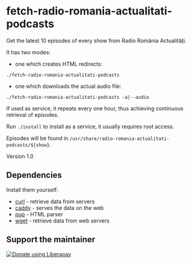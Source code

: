 # fetch-radio-romania-actualitati-podcasts

Get the latest 10 episodes of every show from Radio România Actualități.

It has two modes:
- one which creates HTML redirects:
```
./fetch-radio-romania-actualitati-podcasts
```
- one which downloads the actual audio file:
```
./fetch-radio-romania-actualitati-podcasts -a|--audio
```

If used as service, it repeats every one hour, thus achieving continuous retrieval of episodes.

Run `./install` to install as a service, it usually requires root access.

Episodes will be found in `/usr/share/radio-romania-actualitati-podcasts/${show}`.

Version 1.0


## Dependencies

Install them yourself:
- [curl](https://curl.haxx.se) - retrieve data from servers
- [caddy](https://github.com/mholt/caddy) - serves the data on the web
- [pup](https://github.com/ericchiang/pup) - HTML parser
- [wget](https://www.gnu.org/software/wget) - retrieve data from web servers


## Support the maintainer

<noscript><a href="https://liberapay.com/andrei/donate"><img alt="Donate using Liberapay" src="https://liberapay.com/assets/widgets/donate.svg"></a></noscript>
